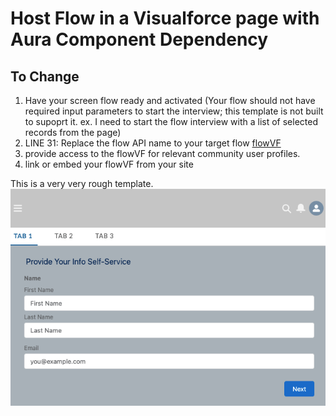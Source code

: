 # Host Flow in a Visualforce page with Aura Component Dependency

## To Change
1. Have your screen flow ready and activated (Your flow should not have required input parameters to start the interview; this template is not built to supoprt it. ex. I need to start the flow interview with a list of selected records from the page)
2. LINE 31: Replace the flow API name to your target flow [flowVF](force-app/main/default/pages/flowVF.page)
3. provide access to the flowVF for relevant community user profiles.
4. link or embed your flowVF from your site

This is a very very rough template.
![Fianl Look](assets/flowInVF_AuraDependency.png)